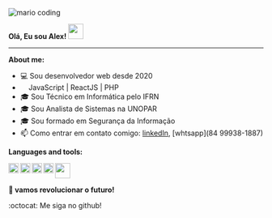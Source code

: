 ![mario coding](https://i.imgur.com/1ZvVkDc.gif)


**Olá, Eu sou Alex! <img src="https://media.giphy.com/media/hvRJCLFzcasrR4ia7z/giphy.gif" width="30px">**

* * *

**About me:**
- 💻 Sou desenvolvedor web desde 2020
- <img height="12" src="https://cdn3.emoji.gg/emojis/php.png"> JavaScript | ReactJS | PHP
- 🎓 Sou Técnico em Informática pelo IFRN
- 🎓 Sou Analista de Sistemas na UNOPAR
- 🎓 Sou formado em Segurança da Informação
- 📫 Como entrar em contato comigo: [linkedIn](https://www.linkedin.com/in/alexcarvalhopro/), [whtsapp](84 99938-1887)



**Languages and tools:**

<img align="left" height="20" src="https://user-images.githubusercontent.com/60290669/190650657-4a1e0ad9-90a9-4467-9836-664f5eb6cd03.png">
<img align="left" height="20" src="https://upload.wikimedia.org/wikipedia/commons/thumb/a/a7/React-icon.svg/2300px-React-icon.svg.png">
<img align="left" height="20" src="https://user-images.githubusercontent.com/60290669/190653068-95ea3a9b-0806-4862-b52a-9d681ddb04d4.png">
<img align="left" height="20" src="https://cdn3.emoji.gg/emojis/php.png">
<img height="30" src="https://raw.githubusercontent.com/jakeliny/jakeliny/master/images/linux.png">



**🚀 vamos revolucionar o futuro!**

:octocat: Me siga no github!
